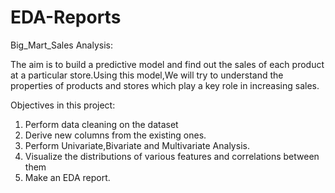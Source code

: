 # EDA-Reports
Big_Mart_Sales Analysis:

The aim is to build a predictive model and find out the sales of each product at a particular store.Using this model,We will try to understand the properties of products and stores which play a key role in increasing sales.

Objectives in this project:
1) Perform data cleaning on the dataset
2) Derive new columns from the existing ones.
3) Perform Univariate,Bivariate and Multivariate Analysis.
4) Visualize the distributions of various features and correlations between them
5) Make an EDA report.
